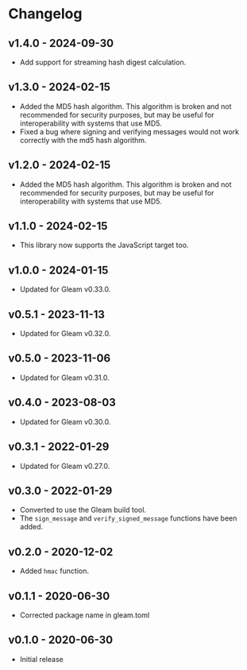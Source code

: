 # Changelog

## v1.4.0 - 2024-09-30

- Add support for streaming hash digest calculation.

## v1.3.0 - 2024-02-15

- Added the MD5 hash algorithm. This algorithm is broken and  not recommended
  for security purposes, but may be useful for interoperability with systems
  that use MD5.
- Fixed a bug where signing and verifying messages would not work correctly with
  the md5 hash algorithm.

## v1.2.0 - 2024-02-15

- Added the MD5 hash algorithm. This algorithm is broken and  not recommended
  for security purposes, but may be useful for interoperability with systems
  that use MD5.

## v1.1.0 - 2024-02-15

- This library now supports the JavaScript target too.

## v1.0.0 - 2024-01-15

- Updated for Gleam v0.33.0.

## v0.5.1 - 2023-11-13

- Updated for Gleam v0.32.0.

## v0.5.0 - 2023-11-06

- Updated for Gleam v0.31.0.

## v0.4.0 - 2023-08-03

- Updated for Gleam v0.30.0.

## v0.3.1 - 2022-01-29

- Updated for Gleam v0.27.0.

## v0.3.0 - 2022-01-29

- Converted to use the Gleam build tool.
- The `sign_message` and `verify_signed_message` functions have been added.

## v0.2.0 - 2020-12-02

- Added `hmac` function.

## v0.1.1 - 2020-06-30

- Corrected package name in gleam.toml

## v0.1.0 - 2020-06-30

- Initial release
